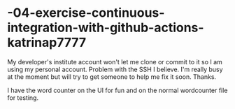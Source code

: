# -04-exercise-continuous-integration-with-github-actions-katrinap7777

<p>My developer's institute account won't let me clone or commit to it so I am using my personal account. Problem with the SSH I believe. I'm really busy at the moment but will try to get someone to help me fix it soon. Thanks. </p>
<p>I have the word counter on the UI for fun and on the normal wordcounter file for testing.</p>
